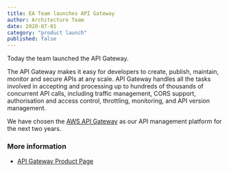 ```yaml
---
title: EA Team launches API Gateway
author: Architecture Team
date: 2020-07-01
category: "product launch"
published: false
---
```


Today the team launched the API Gateway.

The API Gateway makes it easy for developers to create, publish, maintain, monitor and secure APIs at any scale. API Gateway handles all the tasks involved in accepting and processing up to hundreds of thousands of concurrent API calls, including traffic management, CORS support, authorisation and access control, throttling, monitoring, and API version management.

We have chosen the [AWS API Gateway](https://aws.amazon.com/api-gateway) as our API management platform for the next two years.

### More information

- [API Gateway Product Page](https://github.com/dof-dss)
